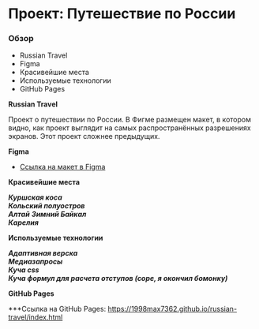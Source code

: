 # Проект: Путешествие по России

### Обзор
* Russian Travel
* Figma
* Красивейшие места
* Используемые технологии
* GitHub Pages

**Russian Travel**

Проект о путешествии по России.
В Фигме размещен макет, в котором видно, как проект выглядит на самых распространённых разрешениях экранов.
Этот проект сложнее предыдущих.

**Figma**

* [Ссылка на макет в Figma](https://www.figma.com/file/5S2WSbEFL6awjVWJ0NWL8Q/Sprint-3_-Russia-_-desktop-mobile?node-id=28503%3A0)

**Красивейшие места**

***Куршская коса <br />***
***Кольский полуостров <br />***
***Алтай***
***Зимний Байкал <br />***
***Карелия <br />***

**Используемые технологии**

***Адаптивная верска <br />***
***Медиазапросы <br />***
***Куча css <br />***
***Куча формул для расчета отступов (соре, я окончил бомонку) <br />***

**GitHub Pages**

***Ссылка на GitHub Pages: https://1998max7362.github.io/russian-travel/index.html